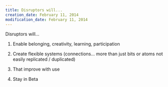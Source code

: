 ```yaml
---
title: Disruptors will...
creation_date: February 11, 2014
modification_date: February 11, 2014
---
```



Disruptors will...

1. Enable belonging, creativity, learning, participation 

2. Create flexible systems (connections... more than just bits or atoms not easily replicated / duplicated)

3. That improve with use

4. Stay in Beta


